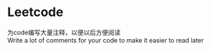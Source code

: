 # Leetcode

为code编写大量注释，以便以后方便阅读<br>
Write a lot of comments for your code to make it easier to read later<br>
